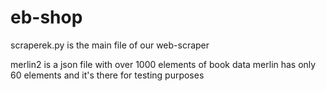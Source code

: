 # eb-shop

scraperek.py is the main file of our web-scraper

merlin2 is a json file with over 1000 elements of book data
merlin has only 60 elements and it's there for testing purposes
